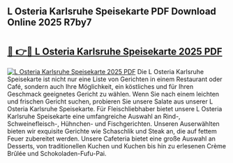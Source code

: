 ## L Osteria Karlsruhe Speisekarte PDF Download Online 2025 R7by7

# <h2><a href="http://gc5emp.nevu.top/?p=L+Osteria+Karlsruhe+Speisekarte">🔗 👉🔴 L Osteria Karlsruhe Speisekarte 2025 PDF</a></h2>

[![L Osteria Karlsruhe Speisekarte 2025 PDF](https://i.imgur.com/dBaPXMq.png)](http://gc5emp.nevu.top/?p=L+Osteria+Karlsruhe+Speisekarte)
Die L Osteria Karlsruhe Speisekarte ist nicht nur eine Liste von Gerichten in einem Restaurant oder Café, sondern auch Ihre Möglichkeit, ein köstliches und für Ihren Geschmack geeignetes Gericht zu wählen. Wenn Sie nach einem leichten und frischen Gericht suchen, probieren Sie unsere Salate aus unserer L Osteria Karlsruhe Speisekarte. Für Fleischliebhaber bietet unsere L Osteria Karlsruhe Speisekarte eine umfangreiche Auswahl an Rind-, Schweinefleisch-, Hühnchen- und Fischgerichten. Unseren Auserwählten bieten wir exquisite Gerichte wie Schaschlik und Steak an, die auf fettem Feuer zubereitet werden. Unsere Cafeteria bietet eine große Auswahl an Desserts, von traditionellen Kuchen und Kuchen bis hin zu erlesenen Crème Brûlée und Schokoladen-Fufu-Pai.
